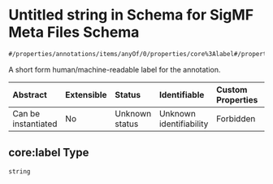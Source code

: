 # Untitled string in Schema for SigMF Meta Files Schema

```txt
#/properties/annotations/items/anyOf/0/properties/core%3Alabel#/properties/annotations/items/anyOf/0/properties/core:label
```

A short form human/machine-readable label for the annotation.

| Abstract            | Extensible | Status         | Identifiable            | Custom Properties | Additional Properties | Access Restrictions | Defined In                                                         |
| :------------------ | :--------- | :------------- | :---------------------- | :---------------- | :-------------------- | :------------------ | :----------------------------------------------------------------- |
| Can be instantiated | No         | Unknown status | Unknown identifiability | Forbidden         | Allowed               | none                | [sigmf.schema.json\*](../sigmf.schema.json "open original schema") |

## core:label Type

`string`
